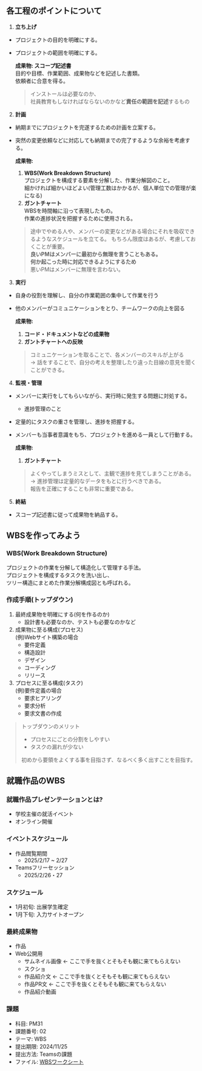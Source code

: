## 各工程のポイントについて
1. **立ち上げ**  
- プロジェクトの目的を明確にする。  
- プロジェクトの範囲を明確にする。  

    **成果物: スコープ記述書**  
    目的や目標、作業範囲、成果物などを記述した書類。  
    依頼者に合意を得る。

    > インストールは必要なのか、  
    社員教育もしなければならないのかなど**責任の範囲を記述**するもの

2. **計画**  
- 納期までにプロジェクトを完遂するための計画を立案する。
- 突然の変更依頼などに対応しても納期までの完了するような余裕を考慮する。

    **成果物:**
    1. **WBS(Work Breakdown Structure)**  
        プロジェクトを構成する要素を分解した、作業分解図のこと。  
        細かければ細かいほどよい(管理工数はかかるが、個人単位での管理が楽になる)
    2. **ガントチャート**  
        WBSを時間軸に沿って表現したもの。  
        作業の進捗状況を把握するために使用される。

   > 途中でやめる人や、メンバーの変更などがある場合にそれを吸収できるようなスケジュールを立てる。 もちろん限度はあるが、考慮しておくことが重要。  
   > **良いPMはメンバーに最初から無理を言うこともある。  
   > 何か起こった時に対応できるようにするため**  
   > 悪いPMはメンバーに無理を言わない。

3. **実行**
- 自身の役割を理解し、自分の作業範囲の集中して作業を行う
- 他のメンバーがコミュニケーションをとり、チームワークの向上を図る

    **成果物:**  
    1. **コード・ドキュメントなどの成果物**
    2. **ガントチャートへの反映**

    > コミュニケーションを取ることで、各メンバーのスキルが上がる  
    > -> 話をすることで、自分の考えを整理したり違った目線の意見を聞くことができる。

4. **監視・管理**
- メンバーに実行をしてもらいながら、実行時に発生する問題に対処する。
  - 進捗管理のこと  
- 定量的にタスクの重さを管理し、進捗を把握する。  
- メンバーも当事者意識をもち、プロジェクトを進める一員として行動する。

    **成果物:**
    1. **ガントチャート**  

    > よくやってしまうミスとして、主観で進捗を見てしまうことがある。  
    > -> 進捗管理は定量的なデータをもとに行うべきである。  
    > 報告を正確にすることも非常に重要である。  

5. **終結**
- スコープ記述書に従って成果物を納品する。


## WBSを作ってみよう
### WBS(Work Breakdown Structure)
プロジェクトの作業を分解して構造化して管理する手法。  
プロジェクトを構成するタスクを洗い出し、  
ツリー構造にまとめた作業分解構成図とも呼ばれる。

### 作成手順(トップダウン)
1. 最終成果物を明確にする(何を作るのか)
   - 設計書も必要なのか、テストも必要なのかなど
2. 成果物に至る構成(プロセス)  
   (例)Webサイト構築の場合
   - 要件定義
   - 構造設計
   - デザイン
   - コーディング
   - リリース
3. プロセスに至る構成(タスク)  
    (例)要件定義の場合  
    - 要求ヒアリング
    - 要求分析
    - 要求文書の作成

> トップダウンのメリット  
> - プロセスにごとの分割をしやすい
> - タスクの漏れが少ない  
> 
> 初めから要領をよくする事を目指さず、なるべく多く出すことを目指す。

## 就職作品のWBS
### 就職作品プレゼンテーションとは?
- 学校主催の就活イベント
- オンライン開催
### イベントスケジュール
- 作品閲覧期間
  - 2025/2/17 ~ 2/27
- Teamsフリーセッション
  - 2025/2/26・27  

### スケジュール
- 1月初旬: 出展学生確定
- 1月下旬: 入力サイトオープン

### 最終成果物
- 作品
- Web公開用
  - サムネイル画像 <- ここで手を抜くとそもそも観に来てもらえない
  - スクショ 
  - 作品紹介文 <- ここで手を抜くとそもそも観に来てもらえない
  - 作品PR文 <- ここで手を抜くとそもそも観に来てもらえない
  - 作品紹介動画

### 課題
- 科目: PM31
- 課題番号: 02
- テーマ: WBS
- 提出期限: 2024/11/25
- 提出方法: Teamsの課題
- ファイル: [WBSワークシート](https://docs.google.com/spreadsheets/d/1CCQW3PAG1-_EzPLbYgjH_8-QGS1ZiuYJ/edit?usp=sharing&ouid=116137295484859547776&rtpof=true&sd=true)